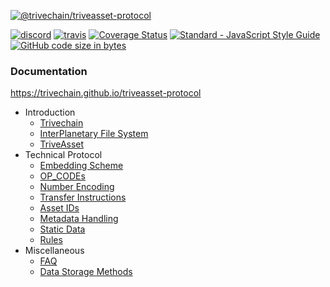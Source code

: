 <a href="https://github.com/trivechain/triveasset-protocol"><img src="https://repository-images.githubusercontent.com/248946214/85909a00-7b83-11ea-9d92-ee5e30c3f12e" alt="@trivechain/triveasset-protocol"></a>
<p>
<a href="https://discord.gg/mZuXBxW"><img src="https://img.shields.io/discord/571241080373116928" alt="discord"></a>
<a href="https://travis-ci.org/trivechain/triveasset-protocol"><img src="https://img.shields.io/travis/trivechain/triveasset-protocol/master.svg" alt="travis"></a>
<a href='https://coveralls.io/github/trivechain/triveasset-protocol?branch=master'><img src='https://coveralls.io/repos/github/trivechain/triveasset-protocol/badge.svg?branch=master' alt='Coverage Status' /></a>
<a href="https://standardjs.com"><img src="https://img.shields.io/badge/code_style-standard-brightgreen.svg" alt="Standard - JavaScript Style Guide"></a>
<a href="https://github.com/trivechain/triveasset-protocol"><img alt="GitHub code size in bytes" src="https://img.shields.io/github/languages/code-size/trivechain/triveasset-protocol"></a>
</p>

### Documentation
https://trivechain.github.io/triveasset-protocol

- Introduction
    - [Trivechain](https://trivechain.github.io/triveasset-protocol/#/Trivechain.md)
    - [InterPlanetary File System](https://trivechain.github.io/triveasset-protocol/#/IPFS.md)
    - [TriveAsset](https://trivechain.github.io/triveasset-protocol/#/Triveasset.md)
- Technical Protocol
    - [Embedding Scheme](https://trivechain.github.io/triveasset-protocol/#/Embedding-Scheme.md)
    - [OP_CODEs](https://trivechain.github.io/triveasset-protocol/#/OP_CODEs.md)
    - [Number Encoding](https://trivechain.github.io/triveasset-protocol/#/Number-Encoding.md)
    - [Transfer Instructions](https://trivechain.github.io/triveasset-protocol/#/Transfer-Instructions.md)
    - [Asset IDs](https://trivechain.github.io/triveasset-protocol/#/Asset-ID.md)
    - [Metadata Handling](https://trivechain.github.io/triveasset-protocol/#/Metadata.md)
    - [Static Data](https://trivechain.github.io/triveasset-protocol/#/Static-Data.md)
    - [Rules](https://trivechain.github.io/triveasset-protocol/#/Rules.md)
- Miscellaneous
    - [FAQ](https://trivechain.github.io/triveasset-protocol/#/FAQ.md)
    - [Data Storage Methods](https://trivechain.github.io/triveasset-protocol/#/Data-Storage-Methods.md)